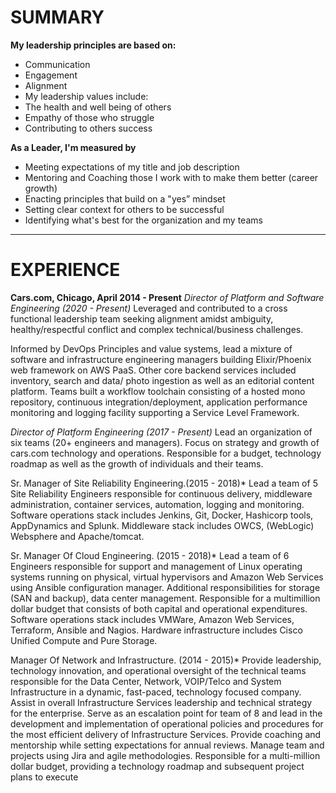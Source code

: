   # SUMMARY   
	
  **My leadership principles are based on:**
  * Communication
  * Engagement
  * Alignment
  * My leadership values include:
  * The health and well being of others
  * Empathy of those who struggle
  * Contributing to others success

  **As a Leader, I'm measured by**
  * Meeting expectations of my title and job description
  * Mentoring and Coaching those I work with to make them better (career growth)
  * Enacting principles that build on a "yes” mindset
  * Setting clear context for others to be successful
  * Identifying what's best for the organization and my teams
  __________________________________________________________________________________________________________________________ 
  # EXPERIENCE
  **Cars.com, Chicago, April 2014 - Present**
  *Director of Platform and Software Engineering (2020 - Present)*
  Leveraged and contributed to a cross functional leadership team seeking alignment amidst ambiguity, healthy/respectful conflict and complex technical/business challenges.  

  Informed by DevOps Principles and value systems, lead a mixture of software and infrastructure engineering managers building Elixir/Phoenix web framework on AWS PaaS. Other core backend services included inventory, search and data/ photo ingestion as well as an editorial content platform. Teams built a workflow toolchain consisting of a hosted mono repository, continuous integration/deployment, application performance monitoring and logging facility supporting a Service Level Framework. 
 
  *Director of Platform Engineering (2017 - Present)*
  Lead an organization of six teams (20+ engineers and managers). Focus on strategy and growth of cars.com technology and operations. Responsible for a budget, technology roadmap as well as the growth of individuals and their teams.

  Sr. Manager of Site Reliability Engineering.(2015 - 2018)*
  Lead a team of 5 Site Reliability Engineers responsible for continuous delivery, middleware administration, container services, automation, logging and monitoring. Software operations stack includes Jenkins, Git,  Docker, Hashicorp tools, AppDynamics and Splunk. Middleware stack includes OWCS, (WebLogic) Websphere and Apache/tomcat.

  Sr. Manager Of Cloud Engineering. (2015 - 2018)*
  Lead a team of 6 Engineers responsible for support and management of Linux operating systems running on physical, virtual hypervisors and Amazon Web Services using Ansible configuration manager. Additional responsibilities for storage (SAN and backup), data center management. Responsible for a multimillion dollar budget that consists of both capital and operational expenditures. Software operations stack includes VMWare, Amazon Web Services, Terraform, Ansible and Nagios. Hardware infrastructure includes Cisco Unified Compute and Pure Storage. 

  Manager Of Network and Infrastructure. (2014 - 2015)*
  Provide leadership, technology innovation, and operational oversight of the technical teams responsible for the Data Center, Network, VOIP/Telco and System Infrastructure in a dynamic, fast-paced, technology focused company. Assist in overall Infrastructure Services leadership and technical strategy for the enterprise. Serve as an escalation point for team of 8 and lead in the development and implementation of operational policies and procedures for the most efficient delivery of Infrastructure Services. Provide coaching and mentorship while setting expectations for annual reviews. Manage team and projects using Jira and agile methodologies. Responsible for a multi-million dollar budget, providing a technology roadmap and subsequent project plans to execute 

